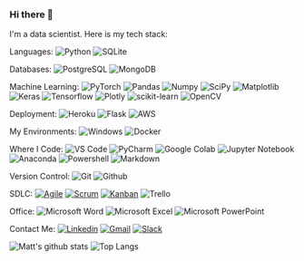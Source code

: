 ### Hi there 👋
I'm a data scientist. Here is my tech stack:

Languages:
![Python](https://img.shields.io/badge/-Python-black?style=flat&logo=python)
![SQLite](https://img.shields.io/badge/sqlite-black.svg?style=flat&logo=sqlite)

Databases:
![PostgreSQL](https://img.shields.io/badge/-PostgreSQL-black?style=flat&logo=postgresql)
![MongoDB](https://img.shields.io/badge/MongoDB-black.svg?&style=flat&logo=mongodb)

Machine Learning:
![PyTorch](https://img.shields.io/badge/-PyTorch-EE4C2C?style=flat&logo=PyTorch&logoColor=white&link=https://github.com/Quananhle/Python-AWS-TradingAI)
![Pandas](https://img.shields.io/badge/-Pandas-150458?style=flat&logo=Pandas&link=https://github.com/Quananhle/Python-AWS-TradingAI)
![Numpy](https://img.shields.io/badge/-Numpy-lightgray?style=flat&logo=Numpy&logoColor=white&link=https://github.com/Quananhle/Python-AWS-TradingAI)
![SciPy](https://img.shields.io/badge/SciPy-%230C55A5.svg?style=flat&logo=scipy&logoColor=%white)
![Matplotlib](https://img.shields.io/badge/-Matplotlib-black?style=flat&logo=Matplotlib&logoColor=white&link=https://github.com/Quananhle/Python-AWS-TradingAI)
![Keras](https://img.shields.io/badge/-Keras-D00000?style=flat&logo=Keras&link=https://github.com/Quananhle/Python-AWS-TradingAI)
![Tensorflow](https://img.shields.io/badge/-Tensorflow-gray?style=flat&logo=tensorflow&link=https://github.com/Quananhle/Python-AWS-TradingAI)
![Plotly](https://img.shields.io/badge/Plotly-%233F4F75.svg?style=flat&logo=plotly&logoColor=white)
![scikit-learn](https://img.shields.io/badge/scikit--learn-black.svg?style=flat&logo=scikit-learn)
![OpenCV](https://img.shields.io/badge/opencv-%23white.svg?style=flat&logo=opencv)

Deployment:
![Heroku](http://img.shields.io/badge/-Heroku-430098?style=flat&logo=heroku&logoColor=white)
![Flask](https://img.shields.io/badge/-Flask-0d7963?style=flat&logo=flask)
![AWS](https://img.shields.io/badge/AWS-%23FF9900.svg?style=flat&logo=amazon-aws&logoColor=white)

My Environments:
![Windows](https://img.shields.io/badge/Windows-0078D6?style=flat&logo=windows&logoColor=white)
![Docker](https://img.shields.io/badge/-Docker-black?style=flat&logo=docker&link=https://github.com/BRdhanani)
 
Where I Code:
![VS Code](http://img.shields.io/badge/-VS%20Code-black?style=flat&logo=visual%20studio%20code)
![PyCharm](https://img.shields.io/badge/pycharm-black?style=flat&logo=pycharm)
![Google Colab](https://colab.research.google.com/assets/colab-badge.svg)
![Jupyter Notebook](https://img.shields.io/badge/Jupyter_Notebook%20-black.svg?&style=flat&logo=jupyter)
![Anaconda](https://img.shields.io/badge/Anaconda-black.svg?style=flat&logo=anaconda)
![Powershell](http://img.shields.io/badge/-Powershell-black?style=flat-square&logo=powershell&logoColor=ffffff)
![Markdown](https://img.shields.io/badge/-Markdown-333333?style=flat&logo=markdown)

Version Control:
![Git](https://img.shields.io/badge/-Git-000000?style=flat&logo=git)
![Github](https://img.shields.io/badge/-Github-000000?style=flat&logo=github)

SDLC:
[![Agile](https://img.shields.io/badge/Agile-blue?style=flat&logo=Agile&logoColor=white&link=https://github.com/Quananhle "Agile")](https://github.com/Quananhle)
[![Scrum](https://img.shields.io/badge/Scrum-green?style=flat&logo=Scrum&logoColor=white&link=https://github.com/Quananhle "Scrum")](https://github.com/Quananhle)
[![Kanban](https://img.shields.io/badge/Kanban-red?style=flat&logo=Kanban&logoColor=white&link=https://github.com/Quananhle "Kanban")](https://github.com/Quananhle)
![Trello](https://img.shields.io/badge/Trello-%23026AA7.svg?style=flat&logo=Trello&logoColor=white)

Office:
![Microsoft Word](https://img.shields.io/badge/-Microsoft%20Word-164ead?style=flat&logo=microsoft%20word)
![Microsoft Excel](https://img.shields.io/badge/-Microsoft%20Excel-026f39?style=flat&logo=microsoft%20excel)
![Microsoft PowerPoint](https://img.shields.io/badge/-Microsoft%20PowerPoint-b9361a?style=flat&logo=microsoft%20powerpoint)

Contact Me:
[![Linkedin](https://img.shields.io/badge/-LinkedIn-blue?style=flat&logo=Linkedin&logoColor=white)](https://www.linkedin.com/in/matt-rager/)
[![Gmail](https://img.shields.io/badge/-Gmail-c14438?style=flat&logo=Gmail&logoColor=white)](mailto:mattrager@gmail.com)
[![Slack](https://img.shields.io/badge/Slack-4A154B?style=flat&logo=slack)](https://bloomtech-learners.slack.com/app_redirect?channel=U01PR09UYBU)

![Matt's github stats](https://github-readme-stats.vercel.app/api?username=ragerdude&count_private=true&show_icons=true&theme=dark&include_all_commits=true)
![Top Langs](https://github-readme-stats.vercel.app/api/top-langs/?username=ragerdude&theme=dark)
